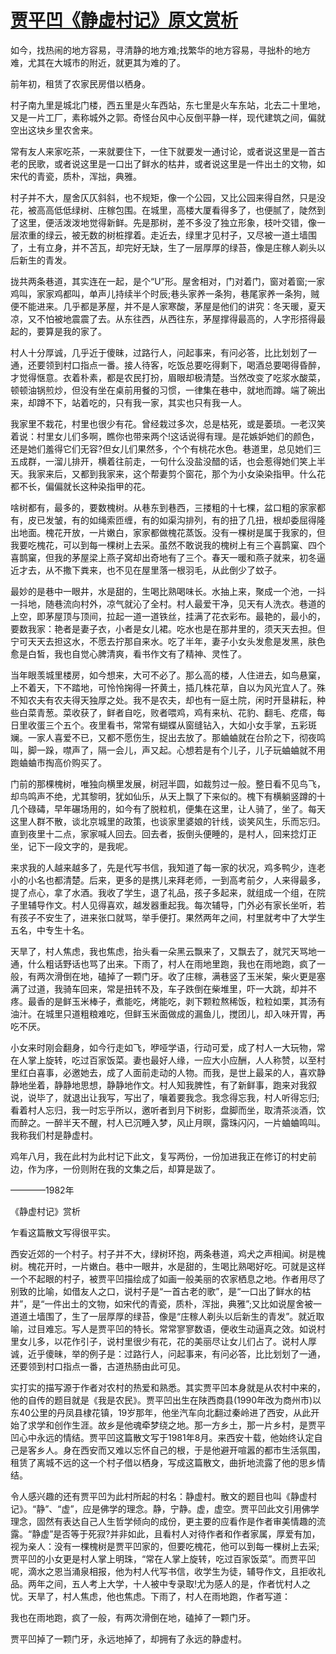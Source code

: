 # [贾平凹《静虚村记》原文赏析](https://www.vrrw.net/wx/8661.html)

如今，找热闹的地方容易，寻清静的地方难;找繁华的地方容易，寻拙朴的地方难，尤其在大城市的附近，就更其为难的了。

前年初，租赁了农家民房借以栖身。

村子南九里是城北门楼，西五里是火车西站，东七里是火车东站，北去二十里地，又是一片工厂，素称城外之郭。奇怪台风中心反倒平静一样，现代建筑之间，偏就空出这块乡里农舍来。

常有友人来家吃茶，一来就要住下，一住下就要发一通讨论，或者说这里是一首古老的民歌，或者说这里是一口出了鲜水的枯井，或者说这里是一件出土的文物，如宋代的青瓷，质朴，浑拙，典雅。



村子并不大，屋舍仄仄斜斜，也不规矩，像一个公园，又比公园来得自然，只是没花，被高高低低绿树、庄稼包围。在城里，高楼大厦看得多了，也便腻了，陡然到了这里，便活泼泼地觉得新鲜。先是那树，差不多没了独立形象，枝叶交错，像一层浓重的绿云，被无数的树桩撑着。走近去，绿里才见村子，又尽被一道土墙围了，土有立身，并不苫瓦，却完好无缺，生了一层厚厚的绿苔，像是庄稼人剃头以后新生的青发。

拢共两条巷道，其实连在一起，是个“U”形。屋舍相对，门对着门，窗对着窗;一家鸡叫，家家鸡都叫，单声儿持续半个时辰;巷头家养一条狗，巷尾家养一条狗，贼便不能进来。几乎都是茅屋，并不是人家寒酸，茅屋是他们的讲究：冬天暖，夏天凉，又不怕被地震震了去。从东往西，从西往东，茅屋撑得最高的，人字形搭得最起的，要算是我的家了。

村人十分厚诚，几乎近于傻昧，过路行人，问起事来，有问必答，比比划划了一通，还要领到村口指点一番。接人待客，吃饭总要吃得剩下，喝酒总要喝得昏醉，才觉得惬意。衣着朴素，都是农民打扮，眉眼却极清楚。当然改变了吃浆水酸菜，顿顿油锅煎炒，但没有坐在桌前用餐的习惯，一律集在巷中，就地而蹲。端了碗出来，却蹲不下，站着吃的，只有我一家，其实也只有我一人。

我家里不栽花，村里也很少有花。曾经栽过多次，总是枯死，或是萎琐。一老汉笑着说：村里女儿们多啊，瞧你也带来两个!这话说得有理。是花嫉妒她们的颜色，还是她们羞得它们无容?但女儿们果然多，个个有桃花水色。巷道里，总见她们三五成群，一溜儿排开，横着往前走，一句什么没盐没醋的话，也会惹得她们笑上半天。我家来后，又都到我家来，这个帮妻剪个窗花，那个为小女染染指甲。什么花都不长，偏偏就长这种染指甲的花。

啥树都有，最多的，要数槐树。从巷东到巷西，三搂粗的十七棵，盆口粗的家家都有，皮已发皱，有的如绳索匝缠，有的如渠沟排列，有的扭了几扭，根却委屈得隆出地面。槐花开放，一片嫩白，家家都做槐花蒸饭。没有一棵树是属于我家的，但我要吃槐花，可以到每一棵树上去采。虽然不敢说我的槐树上有三个喜鹊窠、四个喜鹊窠，但我的茅屋梁上燕子窝却出奇地有了三个。春天一暖和燕子就来，初冬逼近才去，从不撒下粪来，也不见在屋里落一根羽毛，从此倒少了蚊子。

最妙的是巷中一眼井，水是甜的，生喝比熟喝味长。水抽上来，聚成一个池，一抖一抖地，随巷流向村外，凉气就沁了全村。村人最爱干净，见天有人洗衣。巷道的上空，即茅屋顶与顶间，拉起一道一道铁丝，挂满了花衣彩布。最艳的，最小的，要数我家：艳者是妻子衣，小者是女儿裙。吃水也是在那井里的，须天天去担。但宁可天天去担这水，不愿去拧那自来水。吃了半年，妻子小女头发愈是发黑，肤色愈是白皙，我也自觉心脾清爽，看书作文有了精神、灵性了。

当年眼羡城里楼房，如今想来，大可不必了。那么高的楼，人住进去，如鸟悬窠，上不着天，下不踏地，可怜怜掬得一抔黄土，插几株花草，自以为风光宜人了。殊不知农夫有农夫得天独厚之处。我不是农夫，却也有一庭土院，闲时开垦耕耘，种些白菜青葱。菜收获了，鲜者自吃，败者喂鸡，鸡有来杭、花豹、翻毛、疙瘩，每日里收蛋三个五个。夜里看书，常常有蝴蝶从窗缝钻入，大如小女手掌，五彩斑斓。一家人喜爱不已，又都不愿伤生，捉出去放了。那蛐蛐就在台阶之下，彻夜鸣叫，脚一跺，噤声了，隔一会儿，声又起。心想若是有个儿子，儿子玩蛐蛐就不用跑蛐蛐市掏高价购买了。

门前的那棵槐树，唯独向横里发展，树冠半圆，如裁剪过一般。整日看不见鸟飞，却鸟鸣声不绝，尤其黎明，犹如仙乐，从天上飘了下来似的。槐下有横躺竖蹲的十几个碌碡，早年碾场用的，如今有了脱粒机，便集在这里，让人骑了，坐了。每天这里人群不散，谈北京城里的政策，也谈家里婆娘的针线，谈笑风生，乐而忘归。直到夜里十二点，家家喊人回去。回去者，扳倒头便睡的，是村人，回来捻灯正坐，记下一段文字的，是我呢。

来求我的人越来越多了，先是代写书信，我知道了每一家的状况，鸡多鸭少，连老小的小名也都清楚。后来，更多的是携儿来拜老师，一到高考前夕，人来得最多，提了点心，拿了水酒。我收了学生，退了礼品，孩子多起来，就组成一个组，在院子里辅导作文。村人见得喜欢，越发器重起我。每次辅导，门外必有家长坐听，若有孩子不安生了，进来张口就骂，举手便打。果然两年之间，村里就考中了大学生五名，中专生十名。

天旱了，村人焦虑，我也焦虑，抬头看一朵黑云飘来了，又飘去了，就咒天骂地一通，什么粗话野话也骂了出来。下雨了，村人在雨地里跑，我也在雨地跑，疯了一般，有两次滑倒在地，磕掉了一颗门牙。收了庄稼，满巷竖了玉米架，柴火更是塞满了过道，我骑车回来，常是扭转不及，车子跌倒在柴堆里，吓一大跳，却并不疼。最香的是鲜玉米棒子，煮能吃，烤能吃，剥下颗粒熬稀饭，粒粒如栗，其汤有油汁。在城里只道粗粮难吃，但鲜玉米面做成的漏鱼儿，搅团儿，却入味开胃，再吃不厌。

小女来时刚会翻身，如今行走如飞，咿哑学语，行动可爱，成了村人一大玩物，常在人掌上旋转，吃过百家饭菜。妻也最好人缘，一应大小应酬，人人称赞，以至村里红白喜事，必邀她去，成了人面前走动的人物。而我，是世上最呆的人，喜欢静静地坐着，静静地思想，静静地作文。村人知我脾性，有了新鲜事，跑来对我叙说，说毕了，就退出让我写，写出了，嚷着要我念。我念得忘我，村人听得忘归;看着村人忘归，我一时忘乎所以，邀听者到月下树影，盘脚而坐，取清茶淡酒，饮而醉之。一醉半天不醒，村人已沉睡入梦，风止月暝，露珠闪闪，一片蛐蛐鸣叫。我称我们村是静虚村。

鸡年八月，我在此村为此村记下此文，复写两份，一份加进我正在修订的村史前边，作为序，一份则附在我的文集之后，却算是跋了。

————1982年

《静虚村记》赏析

乍看这篇散文写得很平实。

西安近郊的一个村子。村子并不大，绿树环抱，两条巷道，鸡犬之声相闻。树是槐树。槐花开时，一片嫩白。巷中一眼井，水是甜的，生喝比熟喝好吃。可就是这样一个不起眼的村子，被贾平凹描绘成了如画一般美丽的农家栖息之地。作者用尽了别致的比喻，如借友人之口，说村子是“一首古老的歌”，是“一口出了鲜水的枯井”，是“一件出土的文物，如宋代的青瓷，质朴，浑拙，典雅”;又比如说屋舍被一道道土墙围了，生了一层厚厚的绿苔，像是“庄稼人剃头以后新生的青发”。就近取喻，过目难忘。写人是贾平凹的特长。常常寥寥数语，便收生动逼真之效。如说村里女儿多，以花作引子，说村里很少有花，花的美丽尽让女儿们占了。说村人厚诚，近乎傻昧，举的例子是：过路行人，问起事来，有问必答，比比划划了一通，还要领到村口指点一番，古道热肠由此可见。

实打实的描写源于作者对农村的热爱和熟悉。其实贾平凹本身就是从农村中来的，他的自传的题目就是《我是农民》。贾平凹出生在陕西商县(1990年改为商州市)以东40公里的丹凤县棣花镇，19岁那年，他坐汽车向北翻过秦岭进了西安，从此开始了求学和创作生涯。故乡是他魂牵梦绕之地。那一方乡土，那一片乡村，是贾平凹心中永远的情结。贾平凹这篇散文写于1981年8月。来西安十载，他始终认定自己是客乡人。身在西安而又难以忘怀自己的根，于是他避开喧嚣的都市生活氛围，租赁了离城不远的这一个村子借以栖身，写成这篇散文，曲折地流露了他的思乡情结。

令人感兴趣的还有贾平凹为此村所起的村名：静虚村。散文的题目也叫《静虚村记》。“静”、“虚”，应是佛学的理念。静，宁静。虚，虚空。贾平凹此文引用佛学理念，固然有表达自己人生哲学倾向的成份，更主要的应看作是作者审美情趣的流露。“静虚”是否等于死寂?并非如此，且看村人对待作者和作者家属，厚爱有加，视为亲人：没有一棵槐树是贾平凹家的，但要吃槐花，他可以到每一棵树上去采;贾平凹的小女更是村人掌上明珠，“常在人掌上旋转，吃过百家饭菜”。而贾平凹呢，滴水之恩当涌泉相报，他为村人代写书信，收学生为徒，辅导作文，且拒收礼品。两年之间，五人考上大学，十人被中专录取!尤为感人的是，作者忧村人之忧。天旱了，村人焦虑，他也焦虑。下雨了，村人在雨地跑，作者写道：

我也在雨地跑，疯了一般，有两次滑倒在地，磕掉了一颗门牙。

贾平凹掉了一颗门牙，永远地掉了，却拥有了永远的静虚村。

